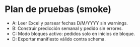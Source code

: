 # Plan de pruebas (smoke)

- A: Leer Excel y parsear fechas D/M/YYYY sin warnings.
- B: Construir predicción semanal y pedido sin errores.
- C: Modo bloques activo: pedidos solo en inicios de bloque.
- D: Exportar manifiesto válido contra schema.
